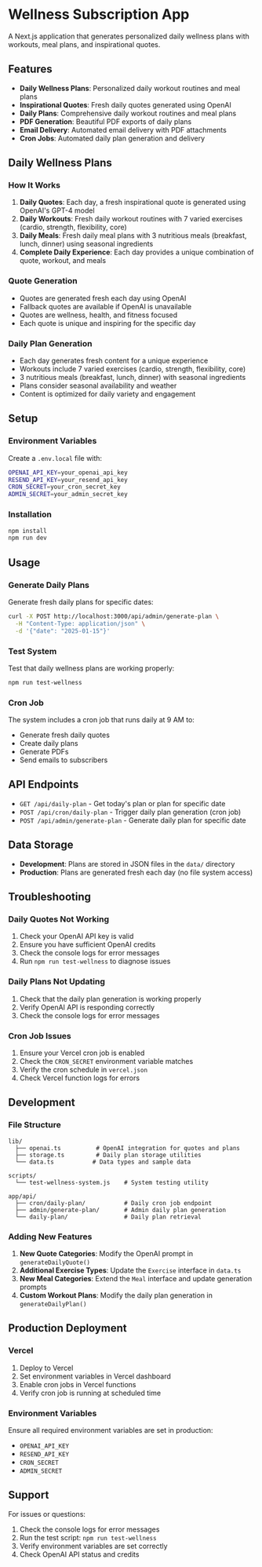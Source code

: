 # Wellness Subscription App

A Next.js application that generates personalized daily wellness plans with workouts, meal plans, and inspirational quotes.

## Features

- **Daily Wellness Plans**: Personalized daily workout routines and meal plans
- **Inspirational Quotes**: Fresh daily quotes generated using OpenAI
- **Daily Plans**: Comprehensive daily workout routines and meal plans
- **PDF Generation**: Beautiful PDF exports of daily plans
- **Email Delivery**: Automated email delivery with PDF attachments
- **Cron Jobs**: Automated daily plan generation and delivery

## Daily Wellness Plans

### How It Works

1. **Daily Quotes**: Each day, a fresh inspirational quote is generated using OpenAI's GPT-4 model
2. **Daily Workouts**: Fresh daily workout routines with 7 varied exercises (cardio, strength, flexibility, core)
3. **Daily Meals**: Fresh daily meal plans with 3 nutritious meals (breakfast, lunch, dinner) using seasonal ingredients
4. **Complete Daily Experience**: Each day provides a unique combination of quote, workout, and meals

### Quote Generation

- Quotes are generated fresh each day using OpenAI
- Fallback quotes are available if OpenAI is unavailable
- Quotes are wellness, health, and fitness focused
- Each quote is unique and inspiring for the specific day

### Daily Plan Generation

- Each day generates fresh content for a unique experience
- Workouts include 7 varied exercises (cardio, strength, flexibility, core)
- 3 nutritious meals (breakfast, lunch, dinner) with seasonal ingredients
- Plans consider seasonal availability and weather
- Content is optimized for daily variety and engagement

## Setup

### Environment Variables

Create a `.env.local` file with:

```bash
OPENAI_API_KEY=your_openai_api_key
RESEND_API_KEY=your_resend_api_key
CRON_SECRET=your_cron_secret_key
ADMIN_SECRET=your_admin_secret_key
```

### Installation

```bash
npm install
npm run dev
```

## Usage

### Generate Daily Plans

Generate fresh daily plans for specific dates:

```bash
curl -X POST http://localhost:3000/api/admin/generate-plan \
  -H "Content-Type: application/json" \
  -d '{"date": "2025-01-15"}'
```

### Test System

Test that daily wellness plans are working properly:

```bash
npm run test-wellness
```



### Cron Job

The system includes a cron job that runs daily at 9 AM to:
- Generate fresh daily quotes
- Create daily plans
- Generate PDFs
- Send emails to subscribers

## API Endpoints

- `GET /api/daily-plan` - Get today's plan or plan for specific date
- `POST /api/cron/daily-plan` - Trigger daily plan generation (cron job)
- `POST /api/admin/generate-plan` - Generate daily plan for specific date

## Data Storage

- **Development**: Plans are stored in JSON files in the `data/` directory
- **Production**: Plans are generated fresh each day (no file system access)

## Troubleshooting

### Daily Quotes Not Working

1. Check your OpenAI API key is valid
2. Ensure you have sufficient OpenAI credits
3. Check the console logs for error messages
4. Run `npm run test-wellness` to diagnose issues

### Daily Plans Not Updating

1. Check that the daily plan generation is working properly
2. Verify OpenAI API is responding correctly
3. Check the console logs for error messages

### Cron Job Issues

1. Ensure your Vercel cron job is enabled
2. Check the `CRON_SECRET` environment variable matches
3. Verify the cron schedule in `vercel.json`
4. Check Vercel function logs for errors

## Development

### File Structure

```
lib/
  ├── openai.ts          # OpenAI integration for quotes and plans
  ├── storage.ts         # Daily plan storage utilities
  └── data.ts           # Data types and sample data

scripts/
  └── test-wellness-system.js    # System testing utility

app/api/
  ├── cron/daily-plan/           # Daily cron job endpoint
  ├── admin/generate-plan/       # Admin daily plan generation
  └── daily-plan/                # Daily plan retrieval
```

### Adding New Features

1. **New Quote Categories**: Modify the OpenAI prompt in `generateDailyQuote()`
2. **Additional Exercise Types**: Update the `Exercise` interface in `data.ts`
3. **New Meal Categories**: Extend the `Meal` interface and update generation prompts
4. **Custom Workout Plans**: Modify the daily plan generation in `generateDailyPlan()`

## Production Deployment

### Vercel

1. Deploy to Vercel
2. Set environment variables in Vercel dashboard
3. Enable cron jobs in Vercel functions
4. Verify cron job is running at scheduled time

### Environment Variables

Ensure all required environment variables are set in production:
- `OPENAI_API_KEY`
- `RESEND_API_KEY` 
- `CRON_SECRET`
- `ADMIN_SECRET`

## Support

For issues or questions:
1. Check the console logs for error messages
2. Run the test script: `npm run test-wellness`
3. Verify environment variables are set correctly
4. Check OpenAI API status and credits
